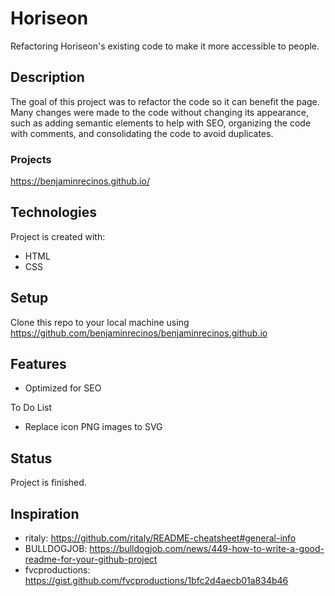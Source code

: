 # Horiseon

Refactoring Horiseon's existing code to make it more accessible to people.

## Description
The goal of this project was to refactor the code so it can benefit the page. Many changes were made to the code without changing its appearance, such as adding semantic elements to help with SEO, organizing the code with comments, and consolidating the code to avoid duplicates. 

### Projects 
https://benjaminrecinos.github.io/

## Technologies
Project is created with:

* HTML
* CSS

## Setup
Clone this repo to your local machine using https://github.com/benjaminrecinos/benjaminrecinos.github.io

## Features
* Optimized for SEO

To Do List
* Replace icon PNG images to SVG

## Status
Project is finished. 

## Inspiration
* ritaly: https://github.com/ritaly/README-cheatsheet#general-info
* BULLDOGJOB: https://bulldogjob.com/news/449-how-to-write-a-good-readme-for-your-github-project
* fvcproductions: https://gist.github.com/fvcproductions/1bfc2d4aecb01a834b46